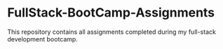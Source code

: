 # FullStack-BootCamp-Assignments
This repository contains all assignments completed during my full-stack development bootcamp.
